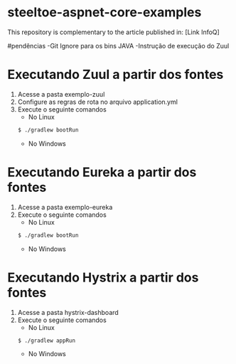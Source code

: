 # steeltoe-aspnet-core-examples
This repository is complementary to the article published in: [Link InfoQ]

#pendências
-Git Ignore para os bins JAVA
-Instrução de execução do Zuul


# Executando Zuul a partir dos fontes
1. Acesse a pasta exemplo-zuul
2. Configure as regras de rota no arquivo application.yml
3. Execute o seguinte comandos
   * No Linux
    ```bash
    $ ./gradlew bootRun
    ```
   * No Windows

# Executando Eureka a partir dos fontes
1. Acesse a pasta exemplo-eureka
2. Execute o seguinte comandos
   * No Linux
    ```bash
    $ ./gradlew bootRun
    ```
   * No Windows
   
# Executando Hystrix a partir dos fontes
1. Acesse a pasta hystrix-dashboard
2. Execute o seguinte comandos
   * No Linux
    ```bash
    $ ./gradlew appRun
    ```
   * No Windows 

